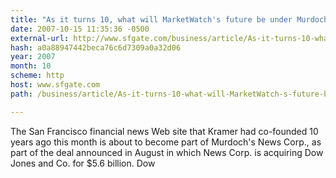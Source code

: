 ```yaml
---
title: "As it turns 10, what will MarketWatch's future be under Murdoch?"
date: 2007-10-15 11:35:36 -0500
external-url: http://www.sfgate.com/business/article/As-it-turns-10-what-will-MarketWatch-s-future-be-2518546.php
hash: a0a88947442beca76c6d7309a0a32d06
year: 2007
month: 10
scheme: http
host: www.sfgate.com
path: /business/article/As-it-turns-10-what-will-MarketWatch-s-future-be-2518546.php

---
```


The San Francisco financial news Web site that Kramer had co-founded 10 years ago this month is about to become part of Murdoch's News Corp., as part of the deal announced in August in which News Corp. is acquiring Dow Jones and Co. for $5.6 billion. Dow
